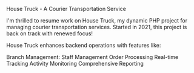 House Truck - A Courier Transportation Service 

I'm thrilled to resume work on House Truck, my dynamic PHP project for managing courier transportation services. Started in 2021, this project is back on track with renewed focus!

House Truck enhances backend operations with features like:

Branch Management:
Staff Management
Order Processing
Real-time Tracking
Activity Monitoring
Comprehensive Reporting
